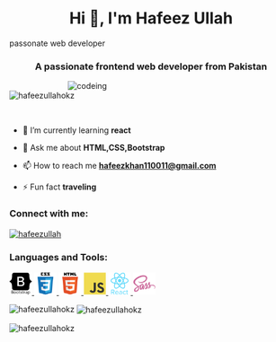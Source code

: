 <h1 align="center">Hi 👋, I'm Hafeez Ullah</h1>
<p> passonate web developer</p>
<h3 align="center">A passionate frontend web developer from Pakistan</h3>
<img align="right" alt="codeing" width="400" src="https://cdn.dribbble.com/users/1162077/screenshots/3848914/programmer.gif">

<p align="left"> <img src="https://komarev.com/ghpvc/?username=hafeezullahokz&label=Profile%20views&color=0e75b6&style=flat" alt="hafeezullahokz" /> </p>

<p align="left"> <a href="https://twitter.com/" target="blank"><img src="https://img.shields.io/twitter/follow/?logo=twitter&style=for-the-badge" alt="" /></a> </p>

- 🌱 I’m currently learning **react**

- 💬 Ask me about **HTML,CSS,Bootstrap**

- 📫 How to reach me **hafeezkhan110011@gmail.com**

- ⚡ Fun fact **traveling**

<h3 align="left">Connect with me:</h3>

<p align="left">
<a href="https://linkedin.com/in/hafeezullah" target="blank"><img align="center" src="https://raw.githubusercontent.com/rahuldkjain/github-profile-readme-generator/master/src/images/icons/Social/linked-in-alt.svg" alt="hafeezullah" height="30" width="40" /></a>
</p>

<h3 align="left">Languages and Tools:</h3>
<p align="left"> <a href="https://getbootstrap.com" target="_blank" rel="noreferrer"> <img src="https://raw.githubusercontent.com/devicons/devicon/master/icons/bootstrap/bootstrap-plain-wordmark.svg" alt="bootstrap" width="40" height="40"/> </a> <a href="https://www.w3schools.com/css/" target="_blank" rel="noreferrer"> <img src="https://raw.githubusercontent.com/devicons/devicon/master/icons/css3/css3-original-wordmark.svg" alt="css3" width="40" height="40"/> </a> <a href="https://www.w3.org/html/" target="_blank" rel="noreferrer"> <img src="https://raw.githubusercontent.com/devicons/devicon/master/icons/html5/html5-original-wordmark.svg" alt="html5" width="40" height="40"/> </a> <a href="https://developer.mozilla.org/en-US/docs/Web/JavaScript" target="_blank" rel="noreferrer"> <img src="https://raw.githubusercontent.com/devicons/devicon/master/icons/javascript/javascript-original.svg" alt="javascript" width="40" height="40"/> </a> <a href="https://reactjs.org/" target="_blank" rel="noreferrer"> <img src="https://raw.githubusercontent.com/devicons/devicon/master/icons/react/react-original-wordmark.svg" alt="react" width="40" height="40"/> </a> <a href="https://sass-lang.com" target="_blank" rel="noreferrer"> <img src="https://raw.githubusercontent.com/devicons/devicon/master/icons/sass/sass-original.svg" alt="sass" width="40" height="40"/> </a> </p>

<p><img align="left" src="https://github-readme-stats.vercel.app/api/top-langs?username=hafeezullahokz&show_icons=true&locale=en&layout=compact" alt="hafeezullahokz" /></p>

<p>&nbsp;<img align="center" src="https://github-readme-stats.vercel.app/api?username=hafeezullahokz&show_icons=true&locale=en" alt="hafeezullahokz" /></p>

<p><img align="center" src="https://github-readme-streak-stats.herokuapp.com/?user=hafeezullahokz&" alt="hafeezullahokz" /></p>
